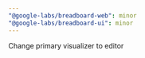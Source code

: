 ```yaml
---
"@google-labs/breadboard-web": minor
"@google-labs/breadboard-ui": minor
---
```


Change primary visualizer to editor
